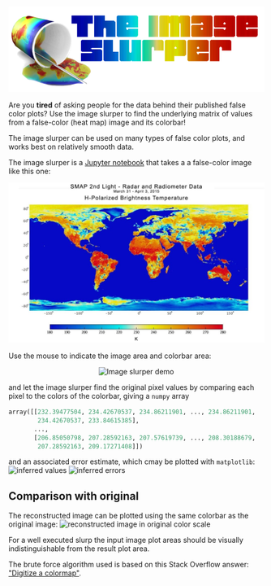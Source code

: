 ![The image slurper](img/imageslurper.small.png)

Are you **tired** of asking people for the data behind their published false color plots? Use the image slurper to find the underlying matrix of values from a false-color (heat map) image and its colorbar! 

The image slurper can be used on many types of false color plots, and works best on relatively smooth data.

The image slurper is a [Jupyter notebook](imageslurper.ipynb) that takes a a false-color image like this one:

![original false color image](img/world-temp.jpg)

Use the mouse to indicate the image area and colorbar area:

<p align="center">
  <img src="demo/demo.gif" alt="Image slurper demo"/>
</p>


and let the image slurper find the original pixel values by comparing each pixel to the colors of the colorbar, 
giving a `numpy` array
```python
array([[232.39477504, 234.42670537, 234.86211901, ..., 234.86211901,
        234.42670537, 233.84615385],
       ...,
       [206.85050798, 207.28592163, 207.57619739, ..., 208.30188679,
        207.28592163, 209.17271408]])
```
and an associated error estimate, which cmay be plotted with `matplotlib`:
![inferred values](img/world-temp.jpg-reconstructed-viridis.png)
![inferred errors](img/world-temp.jpg-reconstructed-error.png)

## Comparison with original
The reconstructed image can be plotted using the same colorbar as the original image:
![reconstructed image in original color scale](img/world-temp.jpg-reconstructed-original_colormap.png)

For a well executed slurp the input image plot areas should be visually indistinguishable from the result plot area.

The brute force algorithm used is based on this Stack Overflow answer: ["Digitize a colormap"](https://stackoverflow.com/a/43844204/3198895).